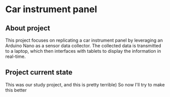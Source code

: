 # Car instrument panel
## About project
This project focuses on replicating a car instrument panel by leveraging an Arduino Nano as a sensor data collector. The collected data is transmitted to a laptop, which then interfaces with tablets to display the information in real-time.

## Project current state
This was our study project, and this is pretty terrible)
So now I'll try to make this better
